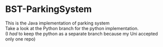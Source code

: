# BST-ParkingSystem
This is the Java implementation of parking system \
Take a look at the Python branch for the python implementation. \
(I *had* to keep the python as a separate branch because my Uni accepted only one repo)
